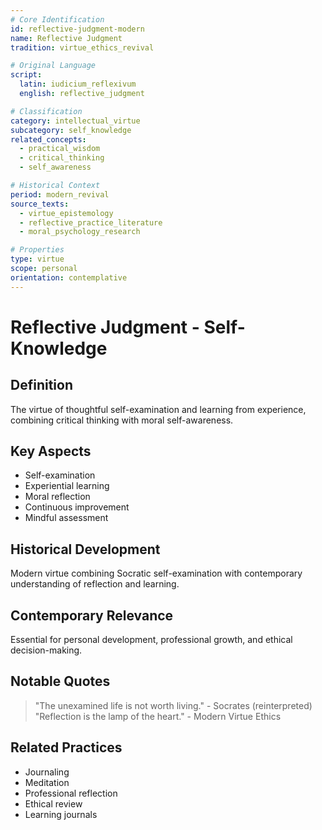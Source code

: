 ```yaml
---
# Core Identification
id: reflective-judgment-modern
name: Reflective Judgment
tradition: virtue_ethics_revival

# Original Language
script:
  latin: iudicium_reflexivum
  english: reflective_judgment

# Classification
category: intellectual_virtue
subcategory: self_knowledge
related_concepts:
  - practical_wisdom
  - critical_thinking
  - self_awareness

# Historical Context
period: modern_revival
source_texts:
  - virtue_epistemology
  - reflective_practice_literature
  - moral_psychology_research

# Properties
type: virtue
scope: personal
orientation: contemplative
---
```


# Reflective Judgment - Self-Knowledge

## Definition
The virtue of thoughtful self-examination and learning from experience, combining critical thinking with moral self-awareness.

## Key Aspects
- Self-examination
- Experiential learning
- Moral reflection
- Continuous improvement
- Mindful assessment

## Historical Development
Modern virtue combining Socratic self-examination with contemporary understanding of reflection and learning.

## Contemporary Relevance
Essential for personal development, professional growth, and ethical decision-making.

## Notable Quotes
> "The unexamined life is not worth living." - Socrates (reinterpreted)
> "Reflection is the lamp of the heart." - Modern Virtue Ethics

## Related Practices
- Journaling
- Meditation
- Professional reflection
- Ethical review
- Learning journals